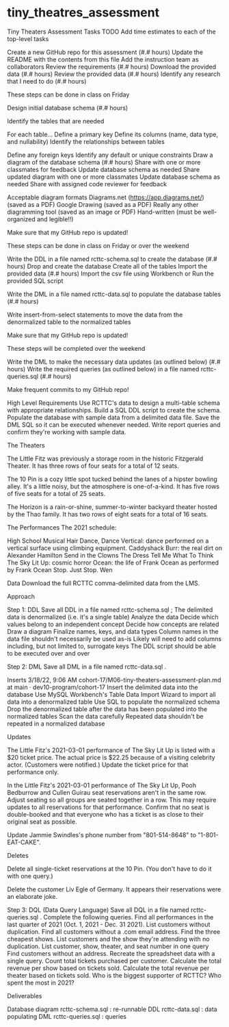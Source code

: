 ﻿# tiny_theatres_assessment

Tiny Theaters Assessment
Tasks
TODO 
Add time estimates to each of the top-level tasks

 Create a new GitHub repo for this assessment (#.# hours)
 Update the README with the contents from this file
 Add the instruction team as collaborators
 Review the requirements (#.# hours)
 Download the provided data (#.# hours)
 Review the provided data (#.# hours)
 Identify any research that I need to do (#.# hours)
 
These steps can be done in class on Friday

 Design initial database schema (#.# hours)

 Identify the tables that are needed
 
 For each table...
Define a primary key
Define its columns (name, data type, and nullability)
 Identify the relationships between tables
 
Define any foreign keys
 Identify any default or unique constraints
 Draw a diagram of the database schema (#.# hours)
 Share with one or more classmates for feedback
 Update database schema as needed
 Share updated diagram with one or more classmates
 Update database schema as needed
 Share with assigned code reviewer for feedback
 
Acceptable diagram formats
Diagrams.net (https://app.diagrams.net/) (saved as a PDF)
Google Drawing (saved as a PDF)
Really any other diagramming tool (saved as an image or PDF)
Hand-written (must be well-organized and legible!!)

Make sure that my GitHub repo is updated!

These steps can be done in class on Friday or over the weekend

 Write the DDL in a file named rcttc-schema.sql to create the database (#.# hours)
 Drop and create the database
 Create all of the tables
 Import the provided data (#.# hours)
 Import the csv file using Workbench or
 Run the provided SQL script
 
 Write the DML in a file named rcttc-data.sql to populate the database tables (#.#
hours)

 Write insert-from-select statements to move the data from the denormalized table
to the normalized tables

Make sure that my GitHub repo is updated!

These steps will be completed over the weekend

 Write the DML to make the necessary data updates (as outlined below) (#.# hours)
 Write the required queries (as outlined below) in a file named rcttc-queries.sql (#.#
hours)

Make frequent commits to my GitHub repo!

High Level Requirements
Use RCTTC's data to design a multi-table schema with appropriate relationships.
Build a SQL DDL script to create the schema.
Populate the database with sample data from a delimited data file. Save the DML SQL
so it can be executed whenever needed.
Write report queries and confirm they're working with sample data.

The Theaters

The Little Fitz was previously a storage room in the historic Fitzgerald Theater. It has three
rows of four seats for a total of 12 seats.

The 10 Pin is a cozy little spot tucked behind the lanes of a hipster bowling alley. It's a little
noisy, but the atmosphere is one-of-a-kind. It has five rows of five seats for a total of 25
seats.

The Horizon is a rain-or-shine, summer-to-winter backyard theater hosted by the Thao
family. It has two rows of eight seats for a total of 16 seats.

The Performances
The 2021 schedule:

High School Musical
Hair
Dance, Dance Vertical: dance performed on a vertical surface using climbing
equipment.
Caddyshack
Burr: the real dirt on Alexander Hamilton
Send in the Clowns
The Dress
Tell Me What To Think
The Sky Lit Up: cosmic horror
Ocean: the life of Frank Ocean as performed by Frank Ocean
Stop. Just Stop.
Wen

Data
Download the full RCTTC comma-delimited data from the LMS.

Approach

Step 1: DDL
Save all DDL in a file named rcttc-schema.sql ;
The delimited data is denormalized (i.e. it's a single table)
Analyze the data
Decide which values belong to an independent concept
Decide how concepts are related
Draw a diagram
Finalize names, keys, and data types
Column names in the data file shouldn't necessarily be used as-is
Likely will need to add columns including, but not limited to, surrogate keys
The DDL script should be able to be executed over and over

Step 2: DML
Save all DML in a file named rcttc-data.sql .

Inserts
3/18/22, 9:06 AM cohort-17/M06-tiny-theaters-assessment-plan.md at main · dev10-program/cohort-17
Insert the delimited data into the database
Use MySQL Workbench's Table Data Import Wizard to import all data into a
denormalized table
Use SQL to populate the normalized schema
Drop the denormalized table after the data has been populated into the normalized
tables
Scan the data carefully
Repeated data shouldn't be repeated in a normalized database

Updates

The Little Fitz's 2021-03-01 performance of The Sky Lit Up is listed with a $20 ticket
price. The actual price is $22.25 because of a visiting celebrity actor. (Customers were
notified.) Update the ticket price for that performance only.

In the Little Fitz's 2021-03-01 performance of The Sky Lit Up, Pooh Bedburrow and
Cullen Guirau seat reservations aren't in the same row. Adjust seating so all groups are
seated together in a row. This may require updates to all reservations for that
performance. Confirm that no seat is double-booked and that everyone who has a
ticket is as close to their original seat as possible.

Update Jammie Swindles's phone number from "801-514-8648" to "1-801-EAT-CAKE".

Deletes

Delete all single-ticket reservations at the 10 Pin. (You don't have to do it with one
query.)

Delete the customer Liv Egle of Germany. It appears their reservations were an
elaborate joke.

Step 3: DQL (Data Query Language)
Save all DQL in a file named rcttc-queries.sql .
Complete the following queries.
Find all performances in the last quarter of 2021 (Oct. 1, 2021 - Dec. 31 2021).
List customers without duplication.
Find all customers without a .com email address.
Find the three cheapest shows.
List customers and the show they're attending with no duplication.
List customer, show, theater, and seat number in one query
Find customers without an address.
Recreate the spreadsheet data with a single query.
Count total tickets purchased per customer.
Calculate the total revenue per show based on tickets sold.
Calculate the total revenue per theater based on tickets sold.
Who is the biggest supporter of RCTTC? Who spent the most in 2021?

Deliverables

Database diagram
rcttc-schema.sql : re-runnable DDL
rcttc-data.sql : data populating DML
rcttc-queries.sql : queries
